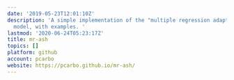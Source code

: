 ```yaml
---
date: '2019-05-23T12:01:10Z'
description: 'A simple implementation of the "multiple regression adaptive shrinkage"
  model, with examples. '
lastmod: '2020-06-24T05:23:17Z'
title: mr-ash
topics: []
platform: github
account: pcarbo
website: https://pcarbo.github.io/mr-ash/
---
```


